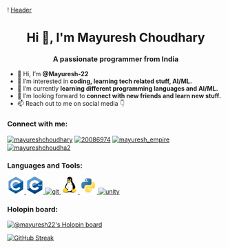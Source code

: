 ! [Header](https://github.com/Mayuresh-22/Mayuresh-22/blob/main/github-header-image.png)

<h1 align="center">Hi 👋, I'm Mayuresh Choudhary</h1>
<h3 align="center">A passionate programmer from India</h3>

- 👋 Hi, I’m **@Mayuresh-22**
- 👀 I’m interested in **coding, learning tech related stuff, AI/ML.**
- 🌱 I’m currently **learning different programming languages and AI/ML.**
- 💞️ I’m looking forward to **connect with new friends and learn new stuff.**
- 📫 Reach out to me on social media 👇

<h3 align="left">Connect with me:</h3>
<p align="left">
<a href="https://linkedin.com/in/mayureshchoudhary" target="blank"><img align="center" src="https://raw.githubusercontent.com/rahuldkjain/github-profile-readme-generator/master/src/images/icons/Social/linked-in-alt.svg" alt="mayureshchoudhary" height="30" width="40" /></a>
<a href="https://stackoverflow.com/users/20086974" target="blank"><img align="center" src="https://raw.githubusercontent.com/rahuldkjain/github-profile-readme-generator/master/src/images/icons/Social/stack-overflow.svg" alt="20086974" height="30" width="40" /></a>
<a href="https://instagram.com/mayuresh_empire" target="blank"><img align="center" src="https://raw.githubusercontent.com/rahuldkjain/github-profile-readme-generator/master/src/images/icons/Social/instagram.svg" alt="mayuresh_empire" height="30" width="40" /></a>
<a href="https://www.hackerrank.com/mayureshchoudha2" target="blank"><img align="center" src="https://raw.githubusercontent.com/rahuldkjain/github-profile-readme-generator/master/src/images/icons/Social/hackerrank.svg" alt="mayureshchoudha2" height="30" width="40" /></a>
</p>

<h3 align="left">Languages and Tools:</h3>
<p align="left"> <a href="https://www.cprogramming.com/" target="_blank" rel="noreferrer"> <img src="https://raw.githubusercontent.com/devicons/devicon/master/icons/c/c-original.svg" alt="c" width="40" height="40"/> </a> <a href="https://www.w3schools.com/cpp/" target="_blank" rel="noreferrer"> <img src="https://raw.githubusercontent.com/devicons/devicon/master/icons/cplusplus/cplusplus-original.svg" alt="cplusplus" width="40" height="40"/> </a> <a href="https://git-scm.com/" target="_blank" rel="noreferrer"> <img src="https://www.vectorlogo.zone/logos/git-scm/git-scm-icon.svg" alt="git" width="40" height="40"/> </a> <a href="https://www.linux.org/" target="_blank" rel="noreferrer"> <img src="https://raw.githubusercontent.com/devicons/devicon/master/icons/linux/linux-original.svg" alt="linux" width="40" height="40"/> </a> <a href="https://www.python.org" target="_blank" rel="noreferrer"> <img src="https://raw.githubusercontent.com/devicons/devicon/master/icons/python/python-original.svg" alt="python" width="40" height="40"/> </a> <a href="https://unity.com/" target="_blank" rel="noreferrer"> <img src="https://www.vectorlogo.zone/logos/unity3d/unity3d-icon.svg" alt="unity" width="40" height="40"/> </a> </p>

<h3>Holopin board:</h3>

[![@mayuresh22's Holopin board](https://holopin.me/mayuresh22)](https://holopin.io/@mayuresh22)

[![GitHub Streak](http://github-readme-streak-stats.herokuapp.com?user=Mayuresh-22&theme=github-dark-blue&border_radius=5.5)](https://git.io/streak-stats)
